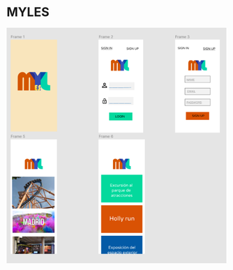 # MYLES

[![Imagenes](https://github.com/RafaelLibrero/MYLES/blob/master/img/Prototipo.png)](https://www.figma.com/file/WVkfT5ZUHlxjK939jmMOb3/MYLES?node-id=0%3A1)
